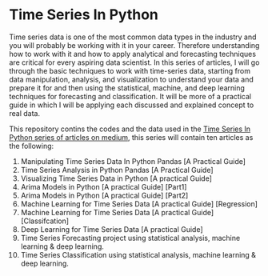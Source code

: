 # Time Series In Python

Time series data is one of the most common data types in the industry and you will probably be working with it in your career. Therefore understanding how to work with it and how to apply analytical and forecasting techniques are critical for every aspiring data scientist. In this series of articles, I will go through the basic techniques to work with time-series data, starting from data manipulation, analysis, and visualization to understand your data and prepare it for and then using the statistical, machine, and deep learning techniques for forecasting and classification. It will be more of a practical guide in which I will be applying each discussed and explained concept to real data.


This repository contins the codes and the data used in the [Time Series In Python series of articles on medium](https://medium.com/@youssefraafat57/list/time-series-in-python-a152db6b5b2c), this series will contain ten articles as the following:

1. Manipulating Time Series Data In Python Pandas [A Practical Guide]
2. Time Series Analysis in Python Pandas [A Practical Guide] 
3. Visualizing Time Series Data in Python [A practical Guide]
4. Arima Models in Python [A practical Guide] [Part1]
5. Arima Models in Python [A practical Guide] [Part2]
6. Machine Learning for Time Series Data [A practical Guide] [Regression]
7. Machine Learning for Time Series Data [A practical Guide] [Classifcation]
8. Deep Learning for Time Series Data [A practical Guide] 
9. Time Series Forecasting project using statistical analysis, machine learning & deep learning.
10. Time Series Classification using statistical analysis, machine learning & deep learning.
